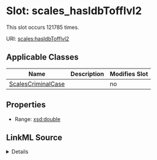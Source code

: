 

# Slot: scales_hasIdbTofflvl2




This slot occurs 121785 times.


URI: [scales:hasIdbTofflvl2](http://schemas.scales-okn.org/rdf/scales#hasIdbTofflvl2)



<!-- no inheritance hierarchy -->





## Applicable Classes

| Name | Description | Modifies Slot |
| --- | --- | --- |
| [ScalesCriminalCase](../classes/ScalesCriminalCase.md) |  |  no  |







## Properties

* Range: [xsd:double](http://www.w3.org/2001/XMLSchema#double)







## LinkML Source

<details>

```yaml
name: scales_hasIdbTofflvl2
from_schema: okns:scales-kg
rank: 1000
slot_uri: scales:hasIdbTofflvl2
alias: scales_hasIdbTofflvl2
domain_of:
- scales_CriminalCase
range: double

```
</details>